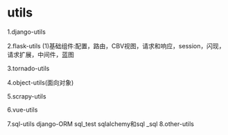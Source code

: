 # utils
1.django-utils

2.flask-utils
    (1)基础组件:配置，路由，CBV视图，请求和响应，session，闪现，请求扩展，中间件，蓝图
    
    
3.tornado-utils

4.object-utils(面向对象)

5.scrapy-utils

6.vue-utils

7.sql-utils
    django-ORM sql_test
    sqlalchemy和sql  _sql
8.other-utils

    
    
